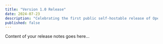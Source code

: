 ```yaml
---
title: "Version 1.0 Release"
date: 2024-07-23
description: "Celebrating the first public self-hostable release of Operately!"
published: false
---
```


Content of your release notes goes here...